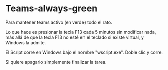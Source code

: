 # Teams-always-green
Para mantener teams activo (en verde) todo el rato.

Lo que hace es presionar la tecla F13 cada 5 minutos sin modificar nada, más allá de que la tecla F13 no esté en el teclado si existe virtual, y Windows la admite.

El Script corre en Windows bajo el nombre "wscript.exe". Doble clic y corre.

Si quiere apagarlo simplemente finalizar la tarea.
